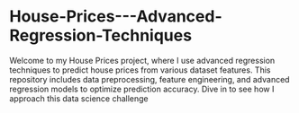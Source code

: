 # House-Prices---Advanced-Regression-Techniques
Welcome to my House Prices project, where I use advanced regression techniques to predict house prices from various dataset features. This repository includes data preprocessing, feature engineering, and advanced regression models to optimize prediction accuracy. Dive in to see how I approach this data science challenge
